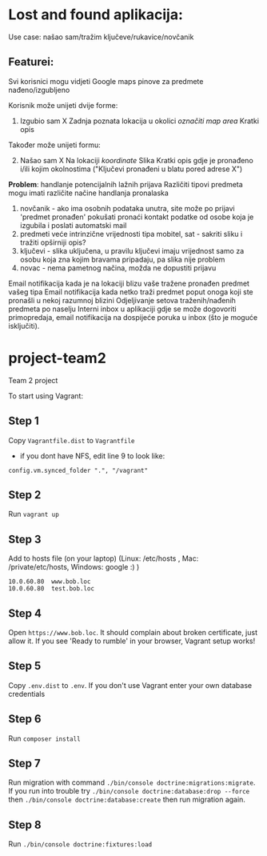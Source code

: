 # Lost and found aplikacija:

Use case: našao sam/tražim ključeve/rukavice/novčanik

## Featurei:

Svi korisnici mogu vidjeti Google maps pinove za predmete nađeno/izgubljeno

Korisnik može unijeti dvije forme:

1. Izgubio sam X
Zadnja poznata lokacija u okolici *označiti map area*
Kratki opis

Također može unijeti formu:

2. Našao sam X
Na lokaciji *koordinate*
Slika
Kratki opis gdje je pronađeno i/ili kojim okolnostima ("Ključevi pronađeni u blatu pored adrese X")

**Problem**: handlanje potencijalnih lažnih prijava
Različiti tipovi predmeta mogu imati različite načine handlanja pronalaska

1) novčanik - ako ima osobnih podataka unutra, site može po prijavi 'predmet pronađen' pokušati pronaći kontakt podatke od osobe koja je izgubila i poslati automatski mail
2) predmeti veće intrinzične vrijednosti tipa mobitel, sat - sakriti sliku i tražiti opširniji opis?
3) ključevi - slika uključena, u pravilu ključevi imaju vrijednost samo za osobu koja zna kojim bravama pripadaju, pa slika nije problem
4) novac - nema pametnog načina, možda ne dopustiti prijavu

Email notifikacija kada je na lokaciji blizu vaše tražene pronađen predmet vašeg tipa
Email notifikacija kada netko traži predmet poput onoga koji ste pronašli u nekoj razumnoj blizini
Odjeljivanje setova traženih/nađenih predmeta po naselju
Interni inbox u aplikaciji gdje se može dogovoriti primopredaja, email notifikacija na dospijeće poruka u inbox (što je moguće isključiti).

# project-team2
Team 2 project

To start using Vagrant:

## Step 1
Copy `Vagrantfile.dist` to `Vagrantfile`

- if you dont have NFS, edit line 9 to look like:

```
config.vm.synced_folder ".", "/vagrant"
```
## Step 2
Run `vagrant up`

## Step 3
Add to hosts file (on your laptop) (Linux: /etc/hosts , Mac: /private/etc/hosts, Windows: google :) )
```
10.0.60.80	www.bob.loc
10.0.60.80	test.bob.loc
```

## Step 4
Open `https://www.bob.loc`. It should complain about broken certificate, just allow it. If you see 'Ready to rumble' in your browser, Vagrant setup works!

## Step 5
Copy `.env.dist` to `.env`.
If you don't use Vagrant enter your own database credentials

## Step 6
Run `composer install`

## Step 7
Run migration with command `./bin/console doctrine:migrations:migrate`.
If you run into trouble try
`./bin/console doctrine:database:drop --force`
then
`./bin/console doctrine:database:create`
then run migration again.


## Step 8
Run `./bin/console doctrine:fixtures:load`



